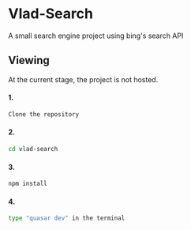 # Vlad-Search
A small search engine project using bing's search API

## Viewing
At the current stage, the project is not hosted.

#### 1. 
```bash
Clone the repository
```
#### 2. 
```bash
cd vlad-search
```
#### 3. 
```bash
npm install
```
#### 4. 
```bash
type "quasar dev" in the terminal
```
